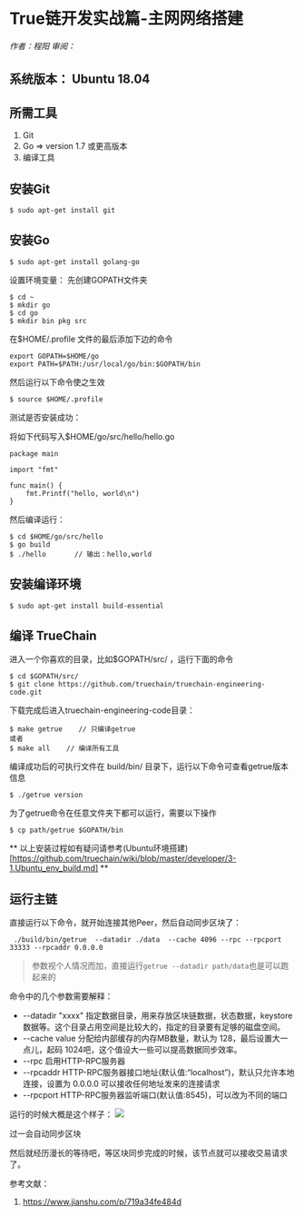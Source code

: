 # True链开发实战篇-主网网络搭建
###### 作者：程阳	审阅：

## 系统版本： Ubuntu 18.04

## 所需工具
1. Git
2. Go => version 1.7 或更高版本
3. 编译工具

## 安装Git
```
$ sudo apt-get install git
```

## 安装Go
```
$ sudo apt-get install golang-go
```

设置环境变量：
先创建GOPATH文件夹
```
$ cd ~
$ mkdir go
$ cd go
$ mkdir bin pkg src
```

在$HOME/.profile 文件的最后添加下边的命令
```
export GOPATH=$HOME/go
export PATH=$PATH:/usr/local/go/bin:$GOPATH/bin
```
然后运行以下命令使之生效
```
$ source $HOME/.profile
```

测试是否安装成功：

将如下代码写入$HOME/go/src/hello/hello.go

```
package main

import "fmt"

func main() {
	fmt.Printf("hello, world\n")
}
```

然后编译运行：
```
$ cd $HOME/go/src/hello
$ go build
$ ./hello		// 输出：hello,world
```

## 安装编译环境

```
$ sudo apt-get install build-essential
```

## 编译 TrueChain

进入一个你喜欢的目录，比如$GOPATH/src/ ，运行下面的命令
```
$ cd $GOPATH/src/
$ git clone https://github.com/truechain/truechain-engineering-code.git
```

下载完成后进入truechain-engineering-code目录：
```
$ make getrue    // 只编译getrue
或者
$ make all    // 编译所有工具
```

编译成功后的可执行文件在 build/bin/ 目录下，运行以下命令可查看getrue版本信息
```
$ ./getrue version
```

为了getrue命令在任意文件夹下都可以运行，需要以下操作

```
$ cp path/getrue $GOPATH/bin
```

** 以上安装过程如有疑问请参考(Ubuntu环境搭建)[https://github.com/truechain/wiki/blob/master/developer/3-1.Ubuntu_env_build.md] **

## 运行主链

直接运行以下命令，就开始连接其他Peer，然后自动同步区块了：
```
 ./build/bin/getrue  --datadir ./data  --cache 4096 --rpc --rpcport 33333 --rpcaddr 0.0.0.0
```

> 参数视个人情况而加，直接运行``` getrue --datadir path/data ```也是可以跑起来的

命令中的几个参数需要解释：
- --datadir "xxxx" 指定数据目录，用来存放区块链数据，状态数据，keystore数据等。这个目录占用空间是比较大的，指定的目录要有足够的磁盘空间。
- --cache value 分配给内部缓存的内存MB数量，默认为 128，最后设置大一点儿，起码 1024吧，这个值设大一些可以提高数据同步效率。
- --rpc 启用HTTP-RPC服务器
- --rpcaddr HTTP-RPC服务器接口地址(默认值:“localhost”)，默认只允许本地连接，设置为 0.0.0.0 可以接收任何地址发来的连接请求
- --rpcport HTTP-RPC服务器监听端口(默认值:8545)，可以改为不同的端口

运行的时候大概是这个样子：
![](img/TrueChain_main_network_setup_01.png)

过一会自动同步区块

然后就经历漫长的等待吧，等区块同步完成的时候，该节点就可以接收交易请求了。


参考文献：
1. https://www.jianshu.com/p/719a34fe484d
